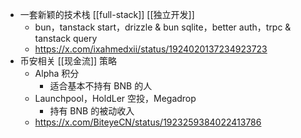 - 一套新颖的技术栈 [[full-stack]] [[独立开发]]
	- bun，tanstack start，drizzle & bun sqlite，better auth，trpc & tanstack query
	- https://x.com/ixahmedxii/status/1924020137234923723
- 币安相关 [[现金流]] 策略
	- Alpha 积分
		- 适合基本不持有 BNB 的人
	- Launchpool，HoldLer 空投，Megadrop
		- 持有 BNB 的被动收入
	- https://x.com/BiteyeCN/status/1923259384022413786